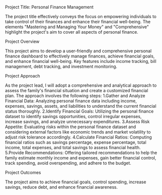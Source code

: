 Project Title: Personal Finance Management

The project title effectively conveys the focus on empowering individuals to take control of their finances and enhance their financial well-being. The elements "Mastering and Managing Your Money" and "Comprehensive" highlight the project's aim to cover all aspects of personal finance.

Project Overview

This project aims to develop a user-friendly and comprehensive personal finance dashboard to effectively manage finances, achieve financial goals, and enhance financial well-being. Key features include income tracking, bill management, debt tracking, and investment monitoring.

Project Approach

As the project lead, I will adopt a comprehensive and analytical approach to assess the family's financial situation and create a customized financial plan. The approach involves the following steps:
1.Gather and Analyze Financial Data: Analyzing personal finance data including income, expenses, savings, assets, and liabilities to understand the current financial status thoroughly.
2.Identify Financial Goals: Utilizing the personal finance dataset to identify savings opportunities, control irregular expenses, increase savings, and analyze unnecessary expenditures.
3.Assess Risk Appetite: Evaluating risks within the personal finance dataset and considering external factors like economic trends and market volatility to adjust risk tolerance accordingly.
4.Calculate Financial Ratios: Computing financial ratios such as savings percentage, expense percentage, total income, total expenses, and total savings to assess financial health.
5.Provide Recommendations: Offering tailored recommendations to help the family estimate monthly income and expenses, gain better financial control, track spending, avoid overspending, and adhere to the budget.

Project Outcomes

The project aims to achieve financial goals, control spending, increase savings, reduce debt, and enhance financial awareness.